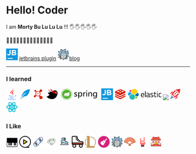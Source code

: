 # Hello! Coder

 I am **Morty Bu Lu Lu Lu** !!!    🖐🖐🖐🖐🖐

🚀🚀🚀🚀🚀🚀🚀🚀🚀🚀🚀🚀🚀🚀


[![](https://raw.githubusercontent.com/MortyCode/image/master/JetBrains.png)]() [jetbrains plugin](https://plugins.jetbrains.com/author/1de3a924-ba06-4c2a-a324-72928c2ece99)
[![](https://raw.githubusercontent.com/MortyCode/image/master/like/rick.png)]()[blog](https://www.rcode.top/)

---
### I learned
[![](https://raw.githubusercontent.com/MortyCode/image/master/java.png)]() 
[![](https://raw.githubusercontent.com/MortyCode/image/master/maven.png)]()
[![](https://raw.githubusercontent.com/MortyCode/image/master/mq.png)]()
[![](https://raw.githubusercontent.com/MortyCode/image/master/mybatis.png)]()
[![](https://raw.githubusercontent.com/MortyCode/image/master/spring.png)]()
[![](https://raw.githubusercontent.com/MortyCode/image/master/JetBrains.png)]() 
[![](https://raw.githubusercontent.com/MortyCode/image/master/Redis.png)]()
[![](https://raw.githubusercontent.com/MortyCode/image/master/elastic.png)]()
[![](https://raw.githubusercontent.com/MortyCode/image/master/mysql.png)]()
[![](https://raw.githubusercontent.com/MortyCode/image/master//RocketMQ.png)]()
[![](https://raw.githubusercontent.com/MortyCode/image/master/react.png)]()


### I Like
[![](https://raw.githubusercontent.com/MortyCode/image/master/like/dzq.png)]()
[![](https://raw.githubusercontent.com/MortyCode/image/master/like/dy.png)]()
[![](https://raw.githubusercontent.com/MortyCode/image/master/like/hb.png)]()
[![](https://raw.githubusercontent.com/MortyCode/image/master/like/hh.png)]()
[![](https://raw.githubusercontent.com/MortyCode/image/master/like/hhuab.png)]()
[![](https://raw.githubusercontent.com/MortyCode/image/master/like/lh.png)]()
[![](https://raw.githubusercontent.com/MortyCode/image/master/like/lol.png)]()
[![](https://raw.githubusercontent.com/MortyCode/image/master/like/my.png)]()
[![](https://raw.githubusercontent.com/MortyCode/image/master/like/rick.png)]()
[![](https://raw.githubusercontent.com/MortyCode/image/master/like/xs.png)]()
[![](https://raw.githubusercontent.com/MortyCode/image/master/like/yg.png)]()
[![](https://raw.githubusercontent.com/MortyCode/image/master/like/zzf.png)]()




